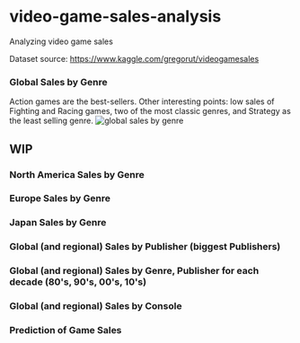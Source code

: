 # video-game-sales-analysis
Analyzing video game sales

Dataset source: https://www.kaggle.com/gregorut/videogamesales



### Global Sales by Genre
Action games are the best-sellers. Other interesting points: low sales of Fighting and Racing games, two of the most classic genres, and Strategy as the least selling genre.
![global sales by genre](https://user-images.githubusercontent.com/6504261/36451400-b7940db4-166f-11e8-9412-caf7a5f57b4d.png)
  
  
## WIP
### North America Sales by Genre
### Europe Sales by Genre
### Japan Sales by Genre

### Global (and regional) Sales by Publisher (biggest Publishers)

### Global (and regional) Sales by Genre, Publisher for each decade (80's, 90's, 00's, 10's)

### Global (and regional) Sales by Console

### Prediction of Game Sales
